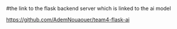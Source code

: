 #the link to the flask backend server which is linked to the ai model

https://github.com/AdemNouaouer/team4-flask-ai
